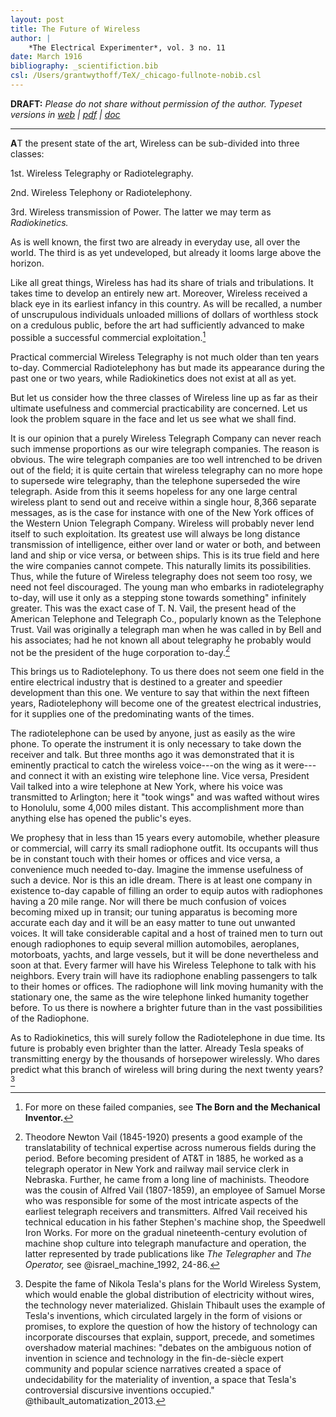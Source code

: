 ```yaml
---
layout: post
title: The Future of Wireless 
author: | 
    *The Electrical Experimenter*, vol. 3 no. 11 
date: March 1916
bibliography: _scientifiction.bib
csl: /Users/grantwythoff/TeX/_chicago-fullnote-nobib.csl
---
```


**DRAFT:** *Please do not share without permission of the author. Typeset versions in  [web](http://gernsback.wythoff.net/191603_future_of_wireless.html) \| [pdf](https://github.com/gwijthoff/perversity_of_things/blob/gh-pages/typeset_drafts/191603_future_of_wireless.pdf?raw=true) \| [doc](https://github.com/gwijthoff/perversity_of_things/blob/gh-pages/typeset_drafts/191603_future_of_wireless.docx)*

* * * * * * * * 

**A**T the present state of the art, Wireless can be sub-divided into three classes:

1st. Wireless Telegraphy or Radiotelegraphy. 

2nd. Wireless Telephony or Radiotelephony. 

3rd. Wireless transmission of Power. The latter we may term as *Radiokinetics.*

As is well known, the first two are already in everyday use, all over the world. The third is as yet undeveloped, but already it looms large above the horizon.

Like all great things, Wireless has had its share of trials and tribulations. It takes time to develop an entirely new art. Moreover, Wireless received a black eye in its earliest infancy in this country. As will be recalled, a number of unscrupulous individuals unloaded millions of dollars of worthless stock on a credulous public, before the art had sufficiently advanced to make possible a successful commercial exploitation.[^fwcs]

Practical commercial Wireless Telegraphy is not much older than ten years to-day. Commercial Radiotelephony has but made its appearance during the past one or two years, while Radiokinetics does not exist at all as yet.

But let us consider how the three classes of Wireless line up as far as their ultimate usefulness and commercial practicability are concerned. Let us look the problem square in the face and let us see what we shall find.

It is our opinion that a purely Wireless Telegraph Company can never reach such immense proportions as our wire telegraph companies. The reason is obvious. The wire telegraph companies are too well intrenched to be driven out of the field; it is quite certain that wireless telegraphy can no more hope to supersede wire telegraphy, than the telephone superseded the wire telegraph. Aside from this it seems hopeless for any one large central wireless plant to send out and receive within a single hour, 8,366 separate messages, as is the case for instance with one of the New York offices of the Western Union Telegraph Company. Wireless will probably never lend itself to such exploitation. Its greatest use will always be long distance transmission of intelligence, either over land or water or both, and between land and ship or vice versa, or between ships. This is its true field and here the wire companies cannot compete. This naturally limits its possibilities. Thus, while the future of Wireless telegraphy does not seem too rosy, we need not feel discouraged. The young man who embarks in radiotelegraphy to-day, will use it only as a stepping stone towards something" infinitely greater. This was the exact case of T. N. Vail, the present head of the American Telephone and Telegraph Co., popularly known as the Telephone Trust. Vail was originally a telegraph man when he was called in by Bell and his associates; had he not known all about telegraphy he probably would not be the president of the huge corporation to-day.[^tnv]

This brings us to Radiotelephony. To us there does not seem one field in the entire electrical industry that is destined to a greater and speedier development than this one. We venture to say that within the next fifteen years, Radiotelephony will become one of the greatest electrical industries, for it supplies one of the predominating wants of the times.

The radiotelephone can be used by anyone, just as easily as the wire phone. To operate the instrument it is only necessary to take down the receiver and talk. But three months ago it was demonstrated that it is eminently practical to catch the wireless voice---on the wing as it were---and connect it with an existing wire telephone line. Vice versa, President Vail talked into a wire telephone at New York, where his voice was transmitted to Arlington; here it "took wings" and was wafted without wires to Honolulu, some 4,000 miles distant. This accomplishment more than anything else has opened the public's eyes.

We prophesy that in less than 15 years every automobile, whether pleasure or commercial, will carry its small radiophone outfit. Its occupants will thus be in constant touch with their homes or offices and vice versa, a convenience much needed to-day. Imagine the immense usefulness of such a device. Nor is this an idle dream. There is at least one company in existence to-day capable of filling an order to equip autos with radiophones having a 20 mile range. Nor will there be much confusion of voices becoming mixed up in transit; our tuning apparatus is becoming more accurate each day and it will be an easy matter to tune out unwanted voices. It will take considerable capital and a host of trained men to turn out enough radiophones to equip several million automobiles, aeroplanes, motorboats, yachts, and large vessels, but it will be done nevertheless and soon at that. Every farmer will have his Wireless Telephone to talk with his neighbors. Every train will have its radiophone enabling passengers to talk to their homes or offices. The radiophone will link moving humanity with the stationary one, the same as the wire telephone linked humanity together before. To us there is nowhere a brighter future than in the vast possibilities of the Radiophone.

As to Radiokinetics, this will surely follow the Radiotelephone in due time. Its future is probably even brighter than the latter. Already Tesla speaks of transmitting energy by the thousands of horsepower wirelessly. Who dares predict what this branch of wireless will bring during the next twenty years?[^pae]

[^fwcs]: For more on these failed companies, see **The Born and the Mechanical Inventor.**

[^tnv]: Theodore Newton Vail (1845-1920) presents a good example of the translatability of technical expertise across numerous fields during the period.  Before becoming president of AT&T in 1885, he worked as a telegraph operator in New York and railway mail service clerk in Nebraska.  Further, he came from a long line of machinists.  Theodore was the cousin of Alfred Vail (1807-1859), an employee of Samuel Morse who was responsible for some of the most intricate aspects of the earliest telegraph receivers and transmitters.  Alfred Vail received his technical education in his father Stephen's machine shop, the Speedwell Iron Works.  For more on the gradual nineteenth-century evolution of machine shop culture into telegraph manufacture and operation, the latter represented by trade publications like *The Telegrapher* and *The Operator,* see @israel_machine_1992, 24-86.

[^pae]: Despite the fame of Nikola Tesla's plans for the World Wireless System, which would enable the global distribution of electricity without wires, the technology never materialized.  Ghislain Thibault uses the example of Tesla's inventions, which circulated largely in the form of visions or promises, to explore the question of how the history of technology can incorporate discourses that explain, support, precede, and sometimes overshadow material machines: "debates on the ambiguous notion of invention in science and technology in the fin-de-siècle expert community and popular science narratives created a space of undecidability for the materiality of invention, a space that Tesla's controversial discursive inventions occupied." @thibault_automatization_2013.
